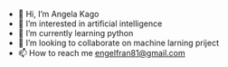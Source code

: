 - 👋 Hi, I’m Angela Kago
- 👀 I’m interested in artificial intelligence
- 🌱 I’m currently learning python
- 💞️ I’m looking to collaborate on machine larning priject
- 📫 How to reach me engelfran81@gmail.com

<!---
eng987/eng987 is a ✨ special ✨ repository because its `README.md` (this file) appears on your GitHub profile.
You can click the Preview link to take a look at your changes.
--->
